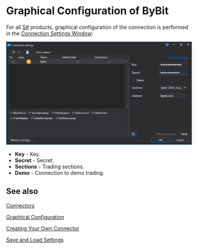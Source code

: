 # Graphical Configuration of ByBit

For all [S\#](../../../../api.md) products, graphical configuration of the connection is performed in the [Connection Settings Window](../../../graphical_user_interface/connection_settings_window.md):

![API GUI Settings ByBit](../../../../../images/api_gui_settings_bybit.png)

- **Key** - Key.
- **Secret** - Secret.
- **Sections** - Trading sections.
- **Demo** - Connection to demo trading.

## See also

[Connectors](../../../connectors.md)

[Graphical Configuration](../../graphical_configuration.md)

[Creating Your Own Connector](../../creating_own_connector.md)

[Save and Load Settings](../../save_and_load_settings.md)
